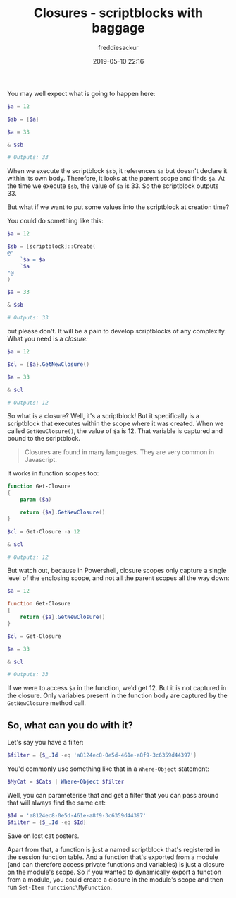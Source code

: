 ﻿---
layout: post
title: Closures - scriptblocks with baggage
date: 2019-05-10 22:16
author: freddiesackur
comments: true
tags: ['Powershell']
---

You may well expect what is going to happen here:

```powershell
$a = 12

$sb = {$a}

$a = 33

& $sb

# Outputs: 33
```

When we execute the scriptblock `$sb`, it references `$a` but doesn't declare it within its own body. Therefore, it looks at the parent scope and finds `$a`. At the time we execute `$sb`, the value of `$a` is 33. So the scriptblock outputs 33.

But what if we want to put some values into the scriptblock at creation time?

You could do something like this:

```powershell
$a = 12

$sb = [scriptblock]::Create(
@"
    `$a = $a
    `$a
"@
)

$a = 33

& $sb

# Outputs: 33
```

but please don't. It will be a pain to develop scriptblocks of any complexity. What you need is a _closure:_

```powershell
$a = 12

$cl = {$a}.GetNewClosure()

$a = 33

& $cl

# Outputs: 12
```

So what is a closure? Well, it's a scriptblock! But it specifically is a scriptblock that executes within the scope where it was created. When we called `GetNewClosure()`, the value of `$a` is 12. That variable is captured and bound to the scriptblock.

> Closures are found in many languages. They are very common in Javascript.

It works in function scopes too:

```powershell
function Get-Closure
{
    param ($a)

    return {$a}.GetNewClosure()
}

$cl = Get-Closure -a 12

& $cl

# Outputs: 12
```

But watch out, because in Powershell, closure scopes only capture a single level of the enclosing scope, and not all the parent scopes all the way down:

```powershell
$a = 12

function Get-Closure
{
    return {$a}.GetNewClosure()
}

$cl = Get-Closure

$a = 33

& $cl

# Outputs: 33
```

If we were to access `$a` in the function, we'd get 12. But it is not captured in the closure. Only variables present in the function body are captured by the `GetNewClosure` method call.

## So, what can you do with it?

Let's say you have a filter:

```powershell
$filter = {$_.Id -eq 'a8124ec8-0e5d-461e-a8f9-3c6359d44397'}
```

You'd commonly use something like that in a `Where-Object` statement:

```powershell
$MyCat = $Cats | Where-Object $filter
```

Well, you can parameterise that and get a filter that you can pass around that will always find the same cat:

```powershell
$Id = 'a8124ec8-0e5d-461e-a8f9-3c6359d44397'
$filter = {$_.Id -eq $Id}
```

Save on lost cat posters.

Apart from that, a function is just a named scriptblock that's registered in the session function table. And a function that's exported from a module (and can therefore access private functions and variables) is just a closure on the module's scope. So if you wanted to dynamically export a function from a module, you could create a closure in the module's scope and then run `Set-Item function:\MyFunction`.